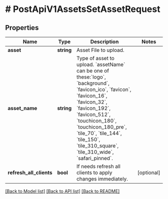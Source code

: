# # PostApiV1AssetsSetAssetRequest

## Properties

Name | Type | Description | Notes
------------ | ------------- | ------------- | -------------
**asset** | **string** | Asset File to upload. |
**asset_name** | **string** | Type of asset to upload. &#x60;assetName&#x60; can be one of these:&#x60;logo&#x60;, &#x60;background&#x60;, &#x60;favicon_ico&#x60;, &#x60;favicon&#x60;, &#x60;favicon_16&#x60;, &#x60;favicon_32&#x60;, &#x60;favicon_192&#x60;, &#x60;favicon_512&#x60;, &#x60;touchicon_180&#x60;, &#x60;touchicon_180_pre&#x60;, &#x60;tile_70&#x60;, &#x60;tile_144&#x60;, &#x60;tile_150&#x60;, &#x60;tile_310_square&#x60;, &#x60;tile_310_wide&#x60;, &#x60;safari_pinned&#x60;. |
**refresh_all_clients** | **bool** | If needs refresh all clients to apply changes immediately. | [optional]

[[Back to Model list]](../../README.md#models) [[Back to API list]](../../README.md#endpoints) [[Back to README]](../../README.md)
